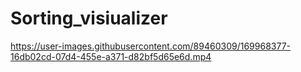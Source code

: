# Sorting_visiualizer

https://user-images.githubusercontent.com/89460309/169968377-16db02cd-07d4-455e-a371-d82bf5d65e6d.mp4
